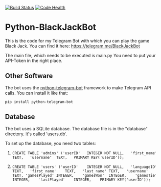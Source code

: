 [![Build Status](https://travis-ci.org/d-Rickyy-b/Python-BlackJackBot.svg?branch=master)](https://travis-ci.org/d-Rickyy-b/Python-BlackJackBot) [![Code Health](https://landscape.io/github/d-Rickyy-b/Python-BlackJackBot/master/landscape.svg?style=flat)](https://landscape.io/github/d-Rickyy-b/Python-BlackJackBot/master)

# Python-BlackJackBot

This is the code for my Telegram Bot with which you can play the game Black Jack. You can find it here: https://telegram.me/BlackJackBot

The main file, which needs to be executed is main.py
You need to put your API-Token in the right place.

## Other Software

The bot uses the [python-telegram-bot](https://python-telegram-bot.org/) framework to make Telegram API calls. You can install it like that:

``pip install python-telegram-bot``

## Database

The bot uses a SQLite database. The database file is in the "database" directory. It's called 'users.db'.

To set up the database, you need two tables:

1) ```CREATE TABLE 'admins' ('userID'	INTEGER NOT NULL,	'first_name'	TEXT,	'username'	TEXT,	PRIMARY KEY('userID'));```

2) ```CREATE TABLE 'users' ('userID'	INTEGER NOT NULL,	'languageID'	TEXT,	'first_name'	TEXT,	'last_name'	TEXT,	'username'	TEXT, 'gamesPlayed'	INTEGER,	'gamesWon'	INTEGER,	'gamesTie'	INTEGER,	'lastPlayed'	INTEGER,	PRIMARY KEY('userID'));```
